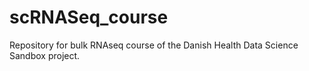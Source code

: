 # scRNASeq_course
Repository for bulk RNAseq course of the Danish Health Data Science Sandbox project.
